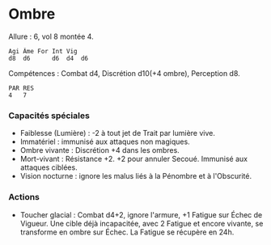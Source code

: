 # Ombre

Allure : 6, vol 8 montée 4.

	Agi	Âme	For	Int	Vig
	d8	d6  	d6	d4	d6

Compétences : Combat d4, Discrétion d10(+4 ombre), Perception d8.

	PAR	RES
	4	7

### Capacités spéciales
- Faiblesse (Lumière) : -2 à tout jet de Trait par lumière vive.
- Immatériel : immunisé aux attaques non magiques.
- Ombre vivante : Discrétion +4 dans les ombres.
- Mort-vivant : Résistance +2. +2 pour annuler Secoué. Immunisé aux attaques ciblées.
- Vision nocturne : ignore les malus liés à la Pénombre et à l'Obscurité.

### Actions
- Toucher glacial : Combat d4+2, ignore l'armure, +1 Fatigue sur Échec de Vigueur. Une cible déjà incapacitée, avec 2 Fatigue et encore vivante, se transforme en ombre sur Échec. La Fatigue se récupère en 24h.

